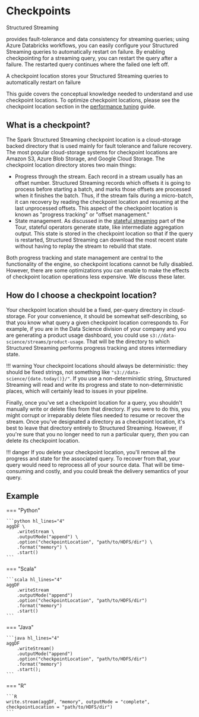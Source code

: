 # Checkpoints

Structured Streaming 

provides fault-tolerance and data consistency for streaming queries; using Azure Databricks workflows, you can easily configure your Structured Streaming queries to automatically restart on failure. By enabling checkpointing for a streaming query, you can restart the query after a failure. The restarted query continues where the failed one left off.




A checkpoint location stores your Structured Streaming queries to automatically restart on failure

This guide covers the conceptual knowledge needed to understand and use checkpoint locations. To optimize checkpoint locations, please see the checkpoint location section in the [performance tuning]() guide.

## What is a checkpoint?

The Spark Structured Streaming checkpoint location is a cloud-storage backed directory that is used mainly for fault tolerance and failure recovery. The most popular cloud-storage systems for checkpoint locations are Amazon S3, Azure Blob Storage, and Google Cloud Storage. The checkpoint location directory stores two main things:

- Progress through the stream. Each record in a stream usually has an offset number. Structured Streaming records which offsets it is going to process before starting a batch, and marks those offsets are processed when it finishes the batch. Thus, if the stream fails during a micro-batch, it can recovery by reading the checkpoint location and resuming at the last unprocessed offsets. This aspect of the checkpoint location is known as "progress tracking" or "offset management."
- State management. As discussed in the [stateful streaming]() part of the Tour, stateful operators generate state, like intermediate aggregation output. This state is stored in the checkpoint location so that if the query is restarted, Structured Streaming can download the most recent state without having to replay the stream to rebuild that state.

Both progress tracking and state management are central to the functionality of the engine, so checkpoint locations cannot be fully disabled. However, there are some optimizations you can enable to make the effects of checkpoint location operations less expensive. We discuss these later.

## How do I choose a checkpoint location?

Your checkpoint location should be a fixed, per-query directory in cloud-storage. For your convenience, it should be somewhat self-describing, so that you know what query a given checkpoint location corresponds to. For example, if you are in the Data Science division of your company and you are generating a product usage dashboard, you could use `s3://data-science/streams/product-usage`. That will be the directory to which Structured Streaming performs progress tracking and stores intermediary state.

!!! warning
    Your checkpoint locations should always be deterministic: they should be fixed strings, not something like `"s3://data-science/{date.today()}/"`. If you use a non-deterministic string, Structured Streaming will read and write its progress and state to non-deterministic places, which will certainly lead to issues in your pipeline.

Finally, once you've set a checkpoint location for a query, you shouldn't manually write or delete files from that directory. If you were to do this, you might corrupt or irreparably delete files needed to resume or recover the stream. Once you've designated a directory as a checkpoint location, it's best to leave that directory entirely to Structured Streaming. However, if you're sure that you no longer need to run a particular query, _then_ you can delete its checkpoint location.

!!! danger
    If you delete your checkpoint location, you'll remove all the progress and state for the associated query. To recover from that, your query would need to reprocess all of your source data. That will be time-consuming and costly, and you could break the delivery semantics of your query.

## Example

=== "Python"

    ```python hl_lines="4"
    aggDF \
        .writeStream \
        .outputMode("append") \
        .option("checkpointLocation", "path/to/HDFS/dir") \
        .format("memory") \
        .start()
    ```
=== "Scala"

    ```scala hl_lines="4"
    aggDF
        .writeStream
        .outputMode("append")
        .option("checkpointLocation", "path/to/HDFS/dir")
        .format("memory")
        .start()
    ```
=== "Java"

    ```java hl_lines="4"
    aggDF
        .writeStream()
        .outputMode("append")
        .option("checkpointLocation", "path/to/HDFS/dir")
        .format("memory")
        .start(); 
    ```
=== "R"

    ```R
    write.stream(aggDF, "memory", outputMode = "complete", checkpointLocation = "path/to/HDFS/dir")
    ```

